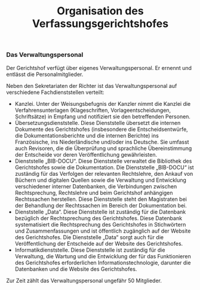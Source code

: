 ﻿---
title: Organisation des Verfassungsgerichtshofes
description: Organisation des Verfassungsgerichtshofes
posterUrl: ~/assets/img/newsletter-background.png
---

### Das Verwaltungspersonal

Der Gerichtshof verfügt über eigenes Verwaltungspersonal. Er ernennt und entlässt die Personalmitglieder.

Neben den Sekretariaten der Richter ist das Verwaltungspersonal auf verschiedene Fachdienststellen verteilt:

-	Kanzlei. Unter der Weisungsbefugnis der Kanzler nimmt die Kanzlei die Verfahrensunterlagen (Klageschriften, Vorlageentscheidungen, Schriftsätze) in Empfang und notifiziert sie den betreffenden Personen.
-	Übersetzungsdienststelle. Diese Dienststelle übersetzt die internen Dokumente des Gerichtshofes (insbesondere die Entscheidsentwürfe, die Dokumentationsberichte und die internen Berichte) ins Französische, ins Niederländische und/oder ins Deutsche. Sie umfasst auch Revisoren, die die Überprüfung und sprachliche Übereinstimmung der Entscheide vor deren Veröffentlichung gewährleisten.
-	Dienststelle „BIB-DOCU“. Diese Dienststelle verwaltet die Bibliothek des Gerichtshofes sowie die Dokumentation. Die Dienststelle „BIB-DOCU“ ist zuständig für das Verfolgen der relevanten Rechtslehre, den Ankauf von Büchern und digitalen Quellen sowie die Verwaltung und Entwicklung verschiedener interner Datenbanken, die Verbindungen zwischen Rechtsprechung, Rechtslehre und beim Gerichtshof anhängigen Rechtssachen herstellen. Diese Dienststelle steht den Magistraten bei der Behandlung der Rechtssachen im Bereich der Dokumentation bei.
-	Dienststelle „Data“. Diese Dienststelle ist zuständig für die Datenbank bezüglich der Rechtsprechung des Gerichtshofes. Diese Datenbank systematisiert die Rechtsprechung des Gerichtshofes in Stichwörtern und Zusammenfassungen und ist öffentlich zugänglich auf der Website des Gerichtshofes. Die Dienststelle „Data“ sorgt auch für die Veröffentlichung der Entscheide auf der Website des Gerichtshofes.
-	Informatikdienststelle. Diese Dienststelle ist zuständig für die Verwaltung, die Wartung und die Entwicklung der für das Funktionieren des Gerichtshofes erforderlichen Informationstechnologie, darunter die Datenbanken und die Website des Gerichtshofes.

Zur Zeit zählt das Verwaltungspersonal ungefähr 50 Mitglieder.

